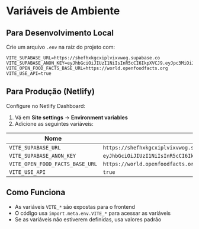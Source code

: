 # Variáveis de Ambiente

## Para Desenvolvimento Local

Crie um arquivo `.env` na raiz do projeto com:

```env
VITE_SUPABASE_URL=https://shefhxkgcxiplvixvwog.supabase.co
VITE_SUPABASE_ANON_KEY=eyJhbGciOiJIUzI1NiIsInR5cCI6IkpXVCJ9.eyJpc3MiOiJzdXBhYmFzZSIsInJlZiI6InNoZWZoeGtnY3hpcGx2aXh2d29nIiwicm9sZSI6ImFub24iLCJpYXQiOjE3NTc0NDI3ODUsImV4cCI6MjA3MzAxODc4NX0.iklM78Xuc7qNcUjBCQtzw1OB6cAAMNZ54FSSet92xdE
VITE_OPEN_FOOD_FACTS_BASE_URL=https://world.openfoodfacts.org
VITE_USE_API=true
```

## Para Produção (Netlify)

Configure no Netlify Dashboard:

1. Vá em **Site settings** → **Environment variables**
2. Adicione as seguintes variáveis:

| Nome                            | Valor                                                                                                                                                                                                              |
| ------------------------------- | ------------------------------------------------------------------------------------------------------------------------------------------------------------------------------------------------------------------ |
| `VITE_SUPABASE_URL`             | `https://shefhxkgcxiplvixvwog.supabase.co`                                                                                                                                                                         |
| `VITE_SUPABASE_ANON_KEY`        | `eyJhbGciOiJIUzI1NiIsInR5cCI6IkpXVCJ9.eyJpc3MiOiJzdXBhYmFzZSIsInJlZiI6InNoZWZoeGtnY3hpcGx2aXh2d29nIiwicm9sZSI6ImFub24iLCJpYXQiOjE3NTc0NDI3ODUsImV4cCI6MjA3MzAxODc4NX0.iklM78Xuc7qNcUjBCQtzw1OB6cAAMNZ54FSSet92xdE` |
| `VITE_OPEN_FOOD_FACTS_BASE_URL` | `https://world.openfoodfacts.org`                                                                                                                                                                                  |
| `VITE_USE_API`                  | `true`                                                                                                                                                                                                             |

## Como Funciona

- As variáveis `VITE_*` são expostas para o frontend
- O código usa `import.meta.env.VITE_*` para acessar as variáveis
- Se as variáveis não estiverem definidas, usa valores padrão
